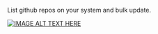 List github repos on your system and bulk update.  

[![IMAGE ALT TEXT HERE](https://img.youtube.com/vi/qHccZ08nVq4/0.jpg)](https://www.youtube.com/watch?v=qHccZ08nVq4)